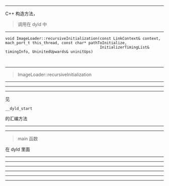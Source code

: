 <hr>



C++ 构造方法，


> 调用在 dyld 中 



<hr>

```
void ImageLoader::recursiveInitialization(const LinkContext& context, mach_port_t this_thread, const char* pathToInitialize,
                                          InitializerTimingList& timingInfo, UninitedUpwards& uninitUps)
                                          
                                          
```

<hr>



> ImageLoader::recursiveInitialization

<hr>







<hr>

<hr>



见 


`__dyld_start`

的汇编方法




<hr>



<hr>



>  main 函数


在 dyld 里面


<hr>

<hr>


<hr>

<hr>



<hr>

<hr>


